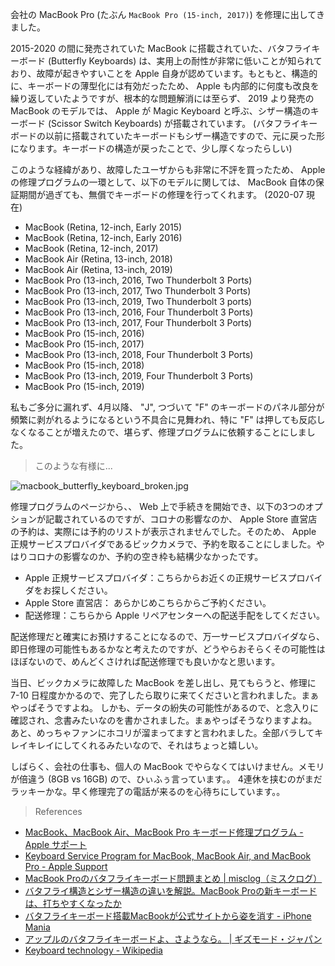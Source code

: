 会社の MacBook Pro (たぶん `MacBook Pro (15-inch, 2017)`) を修理に出してきました。

2015-2020 の間に発売されていた MacBook に搭載されていた、バタフライキーボード (Butterfly Keyboards) は、実用上の耐性が非常に低いことが知られており、故障が起きやすいことを Apple 自身が認めています。もともと、構造的に、キーボードの薄型化には有効だったため、 Apple も内部的に何度も改良を繰り返していたようですが、根本的な問題解消には至らず、 2019 より発売の MacBook のモデルでは、 Apple が Magic Keyboard と呼ぶ、シザー構造のキーボード (Scissor Switch Keyboards) が搭載されています。 (バタフライキーボードの以前に搭載されていたキーボードもシザー構造ですので、元に戻った形になります。キーボードの構造が戻ったことで、少し厚くなったらしい)

このような経緯があり、故障したユーザからも非常に不評を買ったため、 Apple の修理プログラムの一環として、以下のモデルに関しては、 MacBook 自体の保証期間が過ぎても、無償でキーボードの修理を行ってくれます。 (2020-07 現在)

- MacBook (Retina, 12-inch, Early 2015)
- MacBook (Retina, 12-inch, Early 2016)
- MacBook (Retina, 12-inch, 2017)
- MacBook Air (Retina, 13-inch, 2018)
- MacBook Air (Retina, 13-inch, 2019)
- MacBook Pro (13-inch, 2016, Two Thunderbolt 3 Ports)
- MacBook Pro (13-inch, 2017, Two Thunderbolt 3 Ports)
- MacBook Pro (13-inch, 2019, Two Thunderbolt 3 ports)
- MacBook Pro (13-inch, 2016, Four Thunderbolt 3 Ports)
- MacBook Pro (13-inch, 2017, Four Thunderbolt 3 Ports)
- MacBook Pro (15-inch, 2016)
- MacBook Pro (15-inch, 2017)
- MacBook Pro (13-inch, 2018, Four Thunderbolt 3 Ports)
- MacBook Pro (15-inch, 2018)
- MacBook Pro (13-inch, 2019, Four Thunderbolt 3 Ports)
- MacBook Pro (15-inch, 2019)

私もご多分に漏れず、4月以降、 "J", つづいて "F" のキーボードのパネル部分が頻繁に剥がれるようになるという不具合に見舞われ、特に "F" は押しても反応しなくなることが増えたので、堪らず、修理プログラムに依頼することにしました。

> このような有様に...

![macbook_butterfly_keyboard_broken.jpg](https://files.tearoom6.biz/0dc6cfa9-520e-462c-b718-b518bf5c38c8.jpg)

修理プログラムのページから、、 Web 上で手続きを開始でき、以下の3つのオプションが記載されているのですが、コロナの影響なのか、 Apple Store 直営店の予約は、実際には予約のリストが表示されませんでした。そのため、 Apple 正規サービスプロバイダであるビックカメラで、予約を取ることにしました。やはりコロナの影響なのか、予約の空き枠も結構少なかったです。

- Apple 正規サービスプロバイダ：こちらからお近くの正規サービスプロバイダをお探しください。
- Apple Store 直営店： あらかじめこちらからご予約ください。
- 配送修理：こちらから Apple リペアセンターへの配送手配をしてください。

配送修理だと確実にお預けすることになるので、万一サービスプロバイダなら、即日修理の可能性もあるかなと考えたのですが、どうやらおそらくその可能性はほぼないので、めんどくさければ配送修理でも良いかなと思います。

当日、ビックカメラに故障した MacBook を差し出し、見てもらうと、修理に 7-10 日程度かかるので、完了したら取りに来てくださいと言われました。まぁやっぱそうですよね。
しかも、データの紛失の可能性があるので、と念入りに確認され、念書みたいなのを書かされました。まぁやっぱそうなりますよね。
あと、めっちゃファンにホコリが溜まってますと言われました。全部バラしてキレイキレイにしてくれるみたいなので、それはちょっと嬉しい。

しばらく、会社の仕事も、個人の MacBook でやらなくてはいけません。メモリが倍違う (8GB vs 16GB) ので、ひぃふぅ言っています。。
4連休を挟むのがまだラッキーかな。早く修理完了の電話が来るのを心待ちにしています。。

> References

- [MacBook、MacBook Air、MacBook Pro キーボード修理プログラム - Apple サポート](https://support.apple.com/ja-jp/keyboard-service-program-for-mac-notebooks)
- [Keyboard Service Program for MacBook, MacBook Air, and MacBook Pro - Apple Support](https://support.apple.com/keyboard-service-program-for-mac-notebooks)
- [MacBook Proのバタフライキーボード問題まとめ | misclog（ミスクログ）](https://misc-log.com/macbookpro-butterfly-keybord/)
- [バタフライ構造とシザー構造の違いを解説。MacBook Proの新キーボードは、打ちやすくなったか](https://blue-de.com/blog/20200102123717/)
- [バタフライキーボード搭載MacBookが公式サイトから姿を消す - iPhone Mania](https://iphone-mania.jp/news-286936/)
- [アップルのバタフライキーボードよ、さようなら。 | ギズモード・ジャパン](https://www.gizmodo.jp/2020/05/good-bye-butterfly-keyboard.html)
- [Keyboard technology - Wikipedia](https://en.wikipedia.org/wiki/Keyboard_technology)

